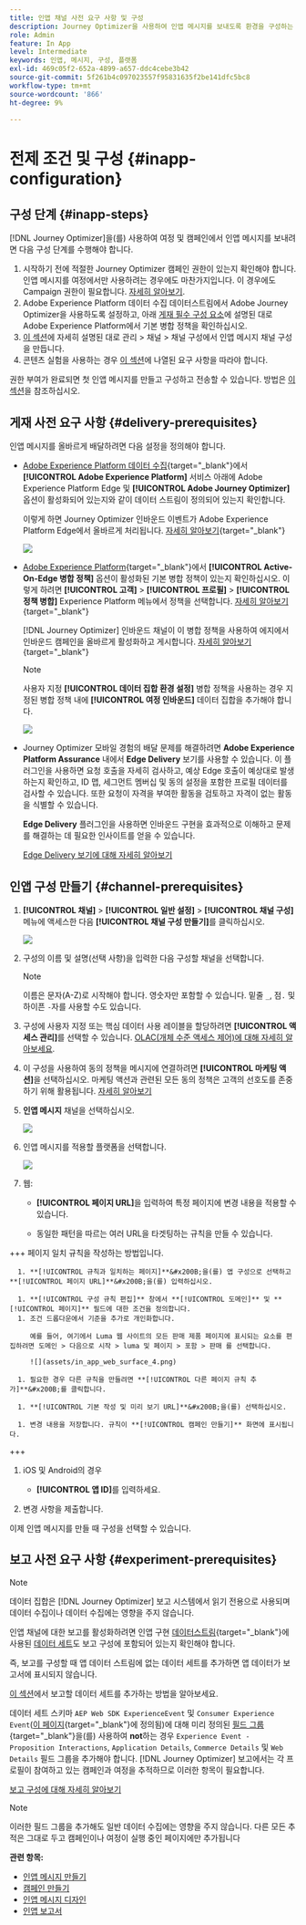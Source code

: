 ```yaml
---
title: 인앱 채널 사전 요구 사항 및 구성
description: Journey Optimizer을 사용하여 인앱 메시지를 보내도록 환경을 구성하는 방법에 대해 알아봅니다
role: Admin
feature: In App
level: Intermediate
keywords: 인앱, 메시지, 구성, 플랫폼
exl-id: 469c05f2-652a-4899-a657-ddc4cebe3b42
source-git-commit: 5f261b4c097023557f95831635f2be141dfc5bc8
workflow-type: tm+mt
source-wordcount: '866'
ht-degree: 9%

---
```


# 전제 조건 및 구성 {#inapp-configuration}

## 구성 단계 {#inapp-steps}

[!DNL Journey Optimizer]을(를) 사용하여 여정 및 캠페인에서 인앱 메시지를 보내려면 다음 구성 단계를 수행해야 합니다.

1. 시작하기 전에 적절한 Journey Optimizer 캠페인 권한이 있는지 확인해야 합니다. 인앱 메시지를 여정에서만 사용하려는 경우에도 마찬가지입니다. 이 경우에도 Campaign 권한이 필요합니다. [자세히 알아보기](../campaigns/get-started-with-campaigns.md#campaign-prerequisites).
1. Adobe Experience Platform 데이터 수집 데이터스트림에서 Adobe Journey Optimizer을 사용하도록 설정하고, 아래 [게재 필수 구성 요소](#delivery-prerequisites)에 설명된 대로 Adobe Experience Platform에서 기본 병합 정책을 확인하십시오.
1. [이 섹션](#channel-prerequisites)에 자세히 설명된 대로 관리 > 채널 > 채널 구성에서 인앱 메시지 채널 구성을 만듭니다.
1. 콘텐츠 실험을 사용하는 경우 [이 섹션](#experiment-prerequisite)에 나열된 요구 사항을 따라야 합니다.

권한 부여가 완료되면 첫 인앱 메시지를 만들고 구성하고 전송할 수 있습니다. 방법은 [이 섹션](create-in-app.md)을 참조하십시오.

## 게재 사전 요구 사항 {#delivery-prerequisites}

인앱 메시지를 올바르게 배달하려면 다음 설정을 정의해야 합니다.

* [Adobe Experience Platform 데이터 수집](https://experienceleague.adobe.com/docs/experience-platform/edge/datastreams/overview.html?lang=ko-KR){target="_blank"}에서 **[!UICONTROL Adobe Experience Platform]** 서비스 아래에 Adobe Experience Platform Edge 및 **[!UICONTROL Adobe Journey Optimizer]** 옵션이 활성화되어 있는지와 같이 데이터 스트림이 정의되어 있는지 확인합니다.

  이렇게 하면 Journey Optimizer 인바운드 이벤트가 Adobe Experience Platform Edge에서 올바르게 처리됩니다. [자세히 알아보기](https://experienceleague.adobe.com/docs/experience-platform/edge/datastreams/configure.html){target="_blank"}

  ![](assets/inapp_config_6.png)

* [Adobe Experience Platform](https://experienceleague.adobe.com/docs/experience-platform/profile/home.html?lang=ko){target="_blank"}에서 **[!UICONTROL Active-On-Edge 병합 정책]** 옵션이 활성화된 기본 병합 정책이 있는지 확인하십시오. 이렇게 하려면 **[!UICONTROL 고객]** > **[!UICONTROL 프로필]** > **[!UICONTROL 정책 병합]** Experience Platform 메뉴에서 정책을 선택합니다. [자세히 알아보기](https://experienceleague.adobe.com/docs/experience-platform/profile/merge-policies/ui-guide.html#configure){target="_blank"}

  [!DNL Journey Optimizer] 인바운드 채널이 이 병합 정책을 사용하여 에지에서 인바운드 캠페인을 올바르게 활성화하고 게시합니다. [자세히 알아보기](https://experienceleague.adobe.com/docs/experience-platform/profile/merge-policies/ui-guide.html?lang=ko){target="_blank"}

  >[!NOTE]
  >
  >사용자 지정 **[!UICONTROL 데이터 집합 환경 설정]** 병합 정책을 사용하는 경우 지정된 병합 정책 내에 **[!UICONTROL 여정 인바운드]** 데이터 집합을 추가해야 합니다.

  ![](assets/inapp_config_8.png)

* Journey Optimizer 모바일 경험의 배달 문제를 해결하려면 **Adobe Experience Platform Assurance** 내에서 **Edge Delivery** 보기를 사용할 수 있습니다. 이 플러그인을 사용하면 요청 호출을 자세히 검사하고, 예상 Edge 호출이 예상대로 발생하는지 확인하고, ID 맵, 세그먼트 멤버십 및 동의 설정을 포함한 프로필 데이터를 검사할 수 있습니다. 또한 요청이 자격을 부여한 활동을 검토하고 자격이 없는 활동을 식별할 수 있습니다.

  **Edge Delivery** 플러그인을 사용하면 인바운드 구현을 효과적으로 이해하고 문제를 해결하는 데 필요한 인사이트를 얻을 수 있습니다.

  [Edge Delivery 보기에 대해 자세히 알아보기](https://experienceleague.adobe.com/ko/docs/experience-platform/assurance/view/edge-delivery)

## 인앱 구성 만들기 {#channel-prerequisites}

1. **[!UICONTROL 채널]** > **[!UICONTROL 일반 설정]** > **[!UICONTROL 채널 구성]** 메뉴에 액세스한 다음 **[!UICONTROL 채널 구성 만들기]**&#x200B;를 클릭하십시오.

   ![](assets/inapp_config_1.png)

1. 구성의 이름 및 설명(선택 사항)을 입력한 다음 구성할 채널을 선택합니다.

   >[!NOTE]
   >
   > 이름은 문자(A-Z)로 시작해야 합니다. 영숫자만 포함할 수 있습니다. 밑줄 `_`, 점`.` 및 하이픈 `-`자를 사용할 수도 있습니다.

1. 구성에 사용자 지정 또는 핵심 데이터 사용 레이블을 할당하려면 **[!UICONTROL 액세스 관리]**&#x200B;를 선택할 수 있습니다. [OLAC(개체 수준 액세스 제어)에 대해 자세히 알아보세요](../administration/object-based-access.md).

1. 이 구성을 사용하여 동의 정책을 메시지에 연결하려면 **[!UICONTROL 마케팅 액션]**&#x200B;을 선택하십시오. 마케팅 액션과 관련된 모든 동의 정책은 고객의 선호도를 존중하기 위해 활용됩니다. [자세히 알아보기](../action/consent.md#surface-marketing-actions)

1. **인앱 메시지** 채널을 선택하십시오.

   ![](assets/inapp_config_9.png)

1. 인앱 메시지를 적용할 플랫폼을 선택합니다.

   ![](assets/inapp_config_10.png)

1. 웹:

   * **[!UICONTROL 페이지 URL]**&#x200B;을 입력하여 특정 페이지에 변경 내용을 적용할 수 있습니다.

   * 동일한 패턴을 따르는 여러 URL을 타겟팅하는 규칙을 만들 수 있습니다.

+++ 페이지 일치 규칙을 작성하는 방법입니다.

      1. **[!UICONTROL 규칙과 일치하는 페이지]**&#x200B;을(를) 앱 구성으로 선택하고 **[!UICONTROL 페이지 URL]**&#x200B;을(를) 입력하십시오.

      1. **[!UICONTROL 구성 규칙 편집]** 창에서 **[!UICONTROL 도메인]** 및 **[!UICONTROL 페이지]** 필드에 대한 조건을 정의합니다.
      1. 조건 드롭다운에서 기준을 추가로 개인화합니다.

         예를 들어, 여기에서 Luma 웹 사이트의 모든 판매 제품 페이지에 표시되는 요소를 편집하려면 도메인 > 다음으로 시작 > luma 및 페이지 > 포함 > 판매 를 선택합니다.

         ![](assets/in_app_web_surface_4.png)

      1. 필요한 경우 다른 규칙을 만들려면 **[!UICONTROL 다른 페이지 규칙 추가]**&#x200B;를 클릭합니다.

      1. **[!UICONTROL 기본 작성 및 미리 보기 URL]**&#x200B;을(를) 선택하십시오.

      1. 변경 내용을 저장합니다. 규칙이 **[!UICONTROL 캠페인 만들기]** 화면에 표시됩니다.

+++

1. iOS 및 Android의 경우

   * **[!UICONTROL 앱 ID]**&#x200B;를 입력하세요.

1. 변경 사항을 제출합니다.

이제 인앱 메시지를 만들 때 구성을 선택할 수 있습니다.

## 보고 사전 요구 사항 {#experiment-prerequisites}

>[!NOTE]
>
>데이터 집합은 [!DNL Journey Optimizer] 보고 시스템에서 읽기 전용으로 사용되며 데이터 수집이나 데이터 수집에는 영향을 주지 않습니다.

인앱 채널에 대한 보고를 활성화하려면 인앱 구현 [데이터스트림](https://experienceleague.adobe.com/docs/experience-platform/datastreams/overview.html){target="_blank"}에 사용된 [데이터 세트](../data/get-started-datasets.md)도 보고 구성에 포함되어 있는지 확인해야 합니다.

즉, 보고를 구성할 때 앱 데이터 스트림에 없는 데이터 세트를 추가하면 앱 데이터가 보고서에 표시되지 않습니다.

[이 섹션](../reports/reporting-configuration.md#add-datasets)에서 보고할 데이터 세트를 추가하는 방법을 알아보세요.

데이터 세트 스키마 `AEP Web SDK ExperienceEvent` 및 `Consumer Experience Event`([이 페이지](https://experienceleague.adobe.com/docs/platform-learn/implement-web-sdk/initial-configuration/configure-schemas.html#add-field-groups){target="_blank"}에 정의됨)에 대해 미리 정의된 [필드 그룹](https://experienceleague.adobe.com/docs/experience-platform/xdm/tutorials/create-schema-ui.html?lang=ko#field-group){target="_blank"}을(를) 사용하여 **not**&#x200B;하는 경우 `Experience Event - Proposition Interactions`, `Application Details`, `Commerce Details` 및 `Web Details` 필드 그룹을 추가해야 합니다. [!DNL Journey Optimizer] 보고에서는 각 프로필이 참여하고 있는 캠페인과 여정을 추적하므로 이러한 항목이 필요합니다.

[보고 구성에 대해 자세히 알아보기](../reports/reporting-configuration.md)

>[!NOTE]
>
>이러한 필드 그룹을 추가해도 일반 데이터 수집에는 영향을 주지 않습니다. 다른 모든 추적은 그대로 두고 캠페인이나 여정이 실행 중인 페이지에만 추가됩니다

**관련 항목:**

* [인앱 메시지 만들기 ](create-in-app.md)
* [캠페인 만들기](../campaigns/create-campaign.md)
* [인앱 메시지 디자인](design-in-app.md)
* [인앱 보고서 ](../reports/campaign-global-report-cja-inapp.md)

